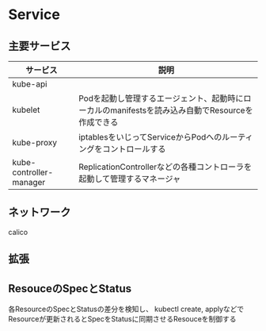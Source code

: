 # Service

## 主要サービス
| サービス | 説明 |
| --- | --- |
| kube-api | |
| kubelet | Podを起動し管理するエージェント、起動時にローカルのmanifestsを読み込み自動でResourceを作成できる |
| kube-proxy | iptablesをいじってServiceからPodへのルーティングをコントロールする |
| kube-controller-manager | ReplicationControllerなどの各種コントローラを起動して管理するマネージャ |

## ネットワーク
calico

## 拡張


## ResouceのSpecとStatus
各ResourceのSpecとStatusの差分を検知し、
kubectl create, applyなどでResourceが更新されるとSpecをStatusに同期させるResouceを制御する
